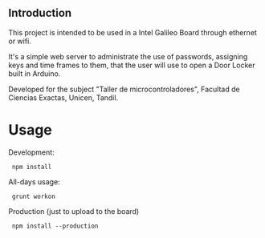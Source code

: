 ## Introduction

This project is intended to be used in a Intel Galileo Board through ethernet or wifi.

It's a simple web server to administrate the use of passwords, assigning keys and time frames to them, that the user will use to open a Door Locker built in Arduino.

Developed for the subject "Taller de microcontroladores", Facultad de Ciencias Exactas, Unicen, Tandil.

# Usage

Development:

     npm install

All-days usage:

     grunt workon

Production (just to upload to the board)

     npm install --production
